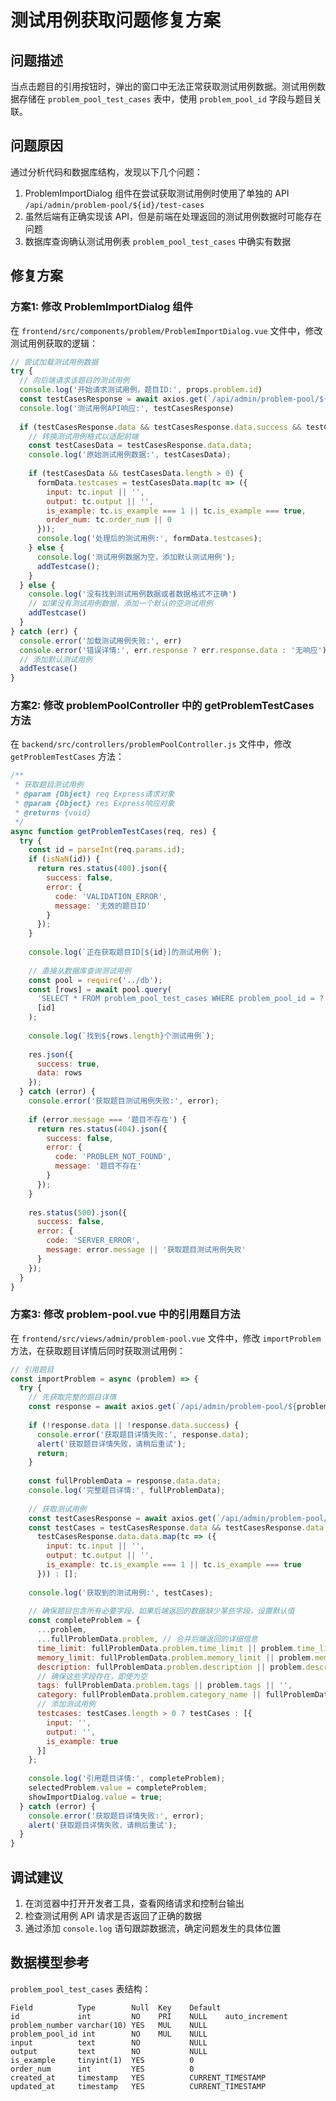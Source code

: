  # 测试用例获取问题修复方案

## 问题描述

当点击题目的引用按钮时，弹出的窗口中无法正常获取测试用例数据。测试用例数据存储在 `problem_pool_test_cases` 表中，使用 `problem_pool_id` 字段与题目关联。

## 问题原因

通过分析代码和数据库结构，发现以下几个问题：

1. ProblemImportDialog 组件在尝试获取测试用例时使用了单独的 API `/api/admin/problem-pool/${id}/test-cases`
2. 虽然后端有正确实现该 API，但是前端在处理返回的测试用例数据时可能存在问题
3. 数据库查询确认测试用例表 `problem_pool_test_cases` 中确实有数据

## 修复方案

### 方案1: 修改 ProblemImportDialog 组件

在 `frontend/src/components/problem/ProblemImportDialog.vue` 文件中，修改测试用例获取的逻辑：

```javascript
// 尝试加载测试用例数据
try {
  // 向后端请求该题目的测试用例
  console.log('开始请求测试用例，题目ID:', props.problem.id)
  const testCasesResponse = await axios.get(`/api/admin/problem-pool/${props.problem.id}/test-cases`)
  console.log('测试用例API响应:', testCasesResponse)
  
  if (testCasesResponse.data && testCasesResponse.data.success && testCasesResponse.data.data) {
    // 转换测试用例格式以适配前端
    const testCasesData = testCasesResponse.data.data;
    console.log('原始测试用例数据:', testCasesData);
    
    if (testCasesData && testCasesData.length > 0) {
      formData.testcases = testCasesData.map(tc => ({
        input: tc.input || '',
        output: tc.output || '',
        is_example: tc.is_example === 1 || tc.is_example === true,
        order_num: tc.order_num || 0
      }));
      console.log('处理后的测试用例:', formData.testcases);
    } else {
      console.log('测试用例数据为空，添加默认测试用例');
      addTestcase();
    }
  } else {
    console.log('没有找到测试用例数据或者数据格式不正确')
    // 如果没有测试用例数据，添加一个默认的空测试用例
    addTestcase()
  }
} catch (err) {
  console.error('加载测试用例失败:', err)
  console.error('错误详情:', err.response ? err.response.data : '无响应')
  // 添加默认测试用例
  addTestcase()
}
```

### 方案2: 修改 problemPoolController 中的 getProblemTestCases 方法

在 `backend/src/controllers/problemPoolController.js` 文件中，修改 `getProblemTestCases` 方法：

```javascript
/**
 * 获取题目测试用例
 * @param {Object} req Express请求对象
 * @param {Object} res Express响应对象
 * @returns {void}
 */
async function getProblemTestCases(req, res) {
  try {
    const id = parseInt(req.params.id);
    if (isNaN(id)) {
      return res.status(400).json({
        success: false,
        error: {
          code: 'VALIDATION_ERROR',
          message: '无效的题目ID'
        }
      });
    }
    
    console.log(`正在获取题目ID[${id}]的测试用例`);
    
    // 直接从数据库查询测试用例
    const pool = require('../db');
    const [rows] = await pool.query(
      'SELECT * FROM problem_pool_test_cases WHERE problem_pool_id = ? ORDER BY order_num',
      [id]
    );
    
    console.log(`找到${rows.length}个测试用例`);
    
    res.json({
      success: true,
      data: rows
    });
  } catch (error) {
    console.error('获取题目测试用例失败:', error);
    
    if (error.message === '题目不存在') {
      return res.status(404).json({
        success: false,
        error: {
          code: 'PROBLEM_NOT_FOUND',
          message: '题目不存在'
        }
      });
    }
    
    res.status(500).json({
      success: false,
      error: {
        code: 'SERVER_ERROR',
        message: error.message || '获取题目测试用例失败'
      }
    });
  }
}
```

### 方案3: 修改 problem-pool.vue 中的引用题目方法

在 `frontend/src/views/admin/problem-pool.vue` 文件中，修改 `importProblem` 方法，在获取题目详情后同时获取测试用例：

```javascript
// 引用题目
const importProblem = async (problem) => {
  try {
    // 先获取完整的题目详情
    const response = await axios.get(`/api/admin/problem-pool/${problem.id}`);
    
    if (!response.data || !response.data.success) {
      console.error('获取题目详情失败:', response.data);
      alert('获取题目详情失败，请稍后重试');
      return;
    }
    
    const fullProblemData = response.data.data;
    console.log('完整题目详情:', fullProblemData);
    
    // 获取测试用例
    const testCasesResponse = await axios.get(`/api/admin/problem-pool/${problem.id}/test-cases`);
    const testCases = testCasesResponse.data && testCasesResponse.data.success ? 
      testCasesResponse.data.data.map(tc => ({
        input: tc.input || '',
        output: tc.output || '',
        is_example: tc.is_example === 1 || tc.is_example === true
      })) : [];
    
    console.log('获取到的测试用例:', testCases);
    
    // 确保题目包含所有必要字段，如果后端返回的数据缺少某些字段，设置默认值
    const completeProblem = {
      ...problem,
      ...fullProblemData.problem, // 合并后端返回的详细信息
      time_limit: fullProblemData.problem.time_limit || problem.time_limit || 1000,
      memory_limit: fullProblemData.problem.memory_limit || problem.memory_limit || 256,
      description: fullProblemData.problem.description || problem.description || '',
      // 确保这些字段存在，即使为空
      tags: fullProblemData.problem.tags || problem.tags || '',
      category: fullProblemData.problem.category_name || fullProblemData.problem.category || problem.category || '',
      // 添加测试用例
      testcases: testCases.length > 0 ? testCases : [{
        input: '',
        output: '',
        is_example: true
      }]
    };
    
    console.log('引用题目详情:', completeProblem);
    selectedProblem.value = completeProblem;
    showImportDialog.value = true;
  } catch (error) {
    console.error('获取题目详情失败:', error);
    alert('获取题目详情失败，请稍后重试');
  }
}
```

## 调试建议

1. 在浏览器中打开开发者工具，查看网络请求和控制台输出
2. 检查测试用例 API 请求是否返回了正确的数据
3. 通过添加 `console.log` 语句跟踪数据流，确定问题发生的具体位置

## 数据模型参考

`problem_pool_test_cases` 表结构：
```
Field          Type        Null  Key    Default
id             int         NO    PRI    NULL    auto_increment
problem_number varchar(10) YES   MUL    NULL
problem_pool_id int        NO    MUL    NULL
input          text        NO           NULL
output         text        NO           NULL
is_example     tinyint(1)  YES          0
order_num      int         YES          0
created_at     timestamp   YES          CURRENT_TIMESTAMP
updated_at     timestamp   YES          CURRENT_TIMESTAMP
```